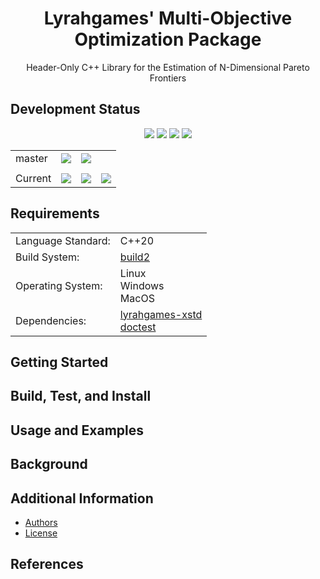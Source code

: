 <h1 align="center">
    Lyrahgames' Multi-Objective Optimization Package
</h1>

<p align="center">
    Header-Only C++ Library for the Estimation of N-Dimensional Pareto Frontiers
</p>

## Development Status

<p align="center">
    <img src="https://img.shields.io/github/languages/top/lyrahgames/pareto.svg?style=for-the-badge">
    <img src="https://img.shields.io/github/languages/code-size/lyrahgames/pareto.svg?style=for-the-badge">
    <img src="https://img.shields.io/github/repo-size/lyrahgames/pareto.svg?style=for-the-badge">
    <a href="COPYING.md">
        <img src="https://img.shields.io/github/license/lyrahgames/pareto.svg?style=for-the-badge&color=blue">
    </a>
</p>

<b>
<table align="center">
    <tr>
        <td>
            master
        </td>
        <td>
            <a href="https://github.com/lyrahgames/pareto">
                <img src="https://img.shields.io/github/last-commit/lyrahgames/pareto/master.svg?logo=github&logoColor=white">
            </a>
        </td>    
        <!-- <td>
            <a href="https://circleci.com/gh/lyrahgames/pareto/tree/master"><img src="https://circleci.com/gh/lyrahgames/pareto/tree/master.svg?style=svg"></a>
        </td> -->
        <!-- <td>
            <a href="https://codecov.io/gh/lyrahgames/pareto">
              <img src="https://codecov.io/gh/lyrahgames/pareto/branch/master/graph/badge.svg" />
            </a>
        </td> -->
        <td>
            <a href="https://ci.cppget.org/?builds=lyrahgames-robin-hood&pv=&tc=*&cf=&mn=&tg=&rs=*">
                <img src="https://img.shields.io/badge/b|2 ci.cppget.org-Click here!-blue">
            </a>
        </td>
    </tr>
    <!-- <tr>
        <td>
            develop
        </td>
        <td>
            <a href="https://github.com/lyrahgames/pareto/tree/develop">
                <img src="https://img.shields.io/github/last-commit/lyrahgames/pareto/develop.svg?logo=github&logoColor=white">
            </a>
        </td>    
        <td>
            <a href="https://circleci.com/gh/lyrahgames/pareto/tree/develop"><img src="https://circleci.com/gh/lyrahgames/pareto/tree/develop.svg?style=svg"></a>
        </td>
        <td>
            <a href="https://codecov.io/gh/lyrahgames/pareto">
              <img src="https://codecov.io/gh/lyrahgames/pareto/branch/develop/graph/badge.svg" />
            </a>
        </td>
    </tr> -->
    <tr>
        <td>
        </td>
    </tr>
    <tr>
        <td>
            Current
        </td>
        <td>
            <a href="https://github.com/lyrahgames/pareto">
                <img src="https://img.shields.io/github/commit-activity/y/lyrahgames/pareto.svg?logo=github&logoColor=white">
            </a>
        </td>
        <!-- <td>
            <img src="https://img.shields.io/github/release/lyrahgames/pareto.svg?logo=github&logoColor=white">
        </td>
        <td>
            <img src="https://img.shields.io/github/release-pre/lyrahgames/pareto.svg?label=pre-release&logo=github&logoColor=white">
        </td> -->
        <td>
            <img src="https://img.shields.io/github/tag/lyrahgames/pareto.svg?logo=github&logoColor=white">
        </td>
        <td>
            <img src="https://img.shields.io/github/tag-date/lyrahgames/pareto.svg?label=latest%20tag&logo=github&logoColor=white">
        </td>
        <!-- <td>
            <a href="https://queue.cppget.org/robin-hood">
                <img src="https://img.shields.io/website/https/queue.cppget.org/robin-hood.svg?down_message=empty&down_color=blue&label=b|2%20queue.cppget.org&up_color=orange&up_message=running">
            </a>
        </td> -->
    </tr>
</table>
</b>

## Requirements
<b>
<table>
    <tr>
        <td>Language Standard:</td>
        <td>C++20</td>
    </tr>
    <tr>
        <td>Build System:</td>
        <td>
            <a href="https://build2.org/">build2</a>
        </td>
    </tr>
    <tr>
        <td>Operating System:</td>
        <td>
            Linux<br>
            Windows<br>
            MacOS
        </td>
    </tr>
    <tr>
        <td>Dependencies:</td>
        <td>
            <a href="https://github.com/lyrahgames/xstd">
                lyrahgames-xstd
            </a>
            <br>
            <a href="https://cppget.org/doctest">
                doctest
            </a>
        </td>
    </tr>
</table>
</b>

## Getting Started
## Build, Test, and Install
## Usage and Examples
## Background

## Additional Information
- [Authors](AUTHORS.md)
- [License](COPYING.md)

## References
